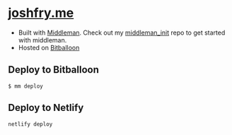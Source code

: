 # [joshfry.me](http://joshfry.me)

- Built with [Middleman](http://middlemanapp.com). Check out my [middleman_init](https://github.com/joshfry/middleman_init) repo to get started with middleman.
- Hosted on [Bitballoon](http://bitballoon.com)


## Deploy to Bitballoon

```
$ mm deploy
```

## Deploy to Netlify
```
netlify deploy
```